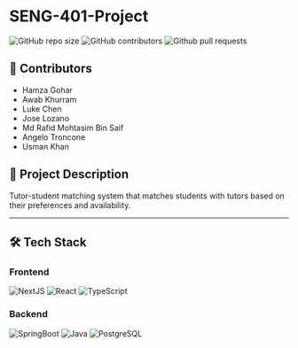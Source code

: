 # SENG-401-Project

![GitHub repo size](https://img.shields.io/github/repo-size/joselozano2003/SENG-401-Project?logo=github&color=blue)
![GitHub contributors](https://img.shields.io/github/contributors/joselozano2003/SENG-401-Project?logo=github&color=yellow)
![Github pull requests](https://img.shields.io/github/issues-pr/joselozano2003/SENG-401-Project?logo=github)

## 📝 Contributors

- Hamza Gohar
- Awab Khurram
- Luke Chen
- Jose Lozano
- Md Rafid Mohtasim Bin Saif
- Angelo Troncone
- Usman Khan

## 📖 Project Description

Tutor-student matching system that matches students with tutors based on their preferences and availability.

---

## 🛠️ Tech Stack

### Frontend

![NextJS](https://img.shields.io/badge/next%20js-000000?style=for-the-badge&logo=nextdotjs&logoColor=white)
![React](https://img.shields.io/badge/React-20232A?style=for-the-badge&logo=react&logoColor=61DAFB)
![TypeScript](https://img.shields.io/badge/TypeScript-007ACC?style=for-the-badge&logo=typescript&logoColor=white)

### Backend

![SpringBoot](https://img.shields.io/badge/Spring%20Boot-6DB33F.svg?style=for-the-badge&logo=Spring-Boot&logoColor=white)
![Java](https://img.shields.io/badge/JAVA-ED8B00?style=for-the-badge&logo=openjdk&logoColor=white)
![PostgreSQL](https://img.shields.io/badge/PostgreSQL-316192?style=for-the-badge&logo=postgresql&logoColor=white)